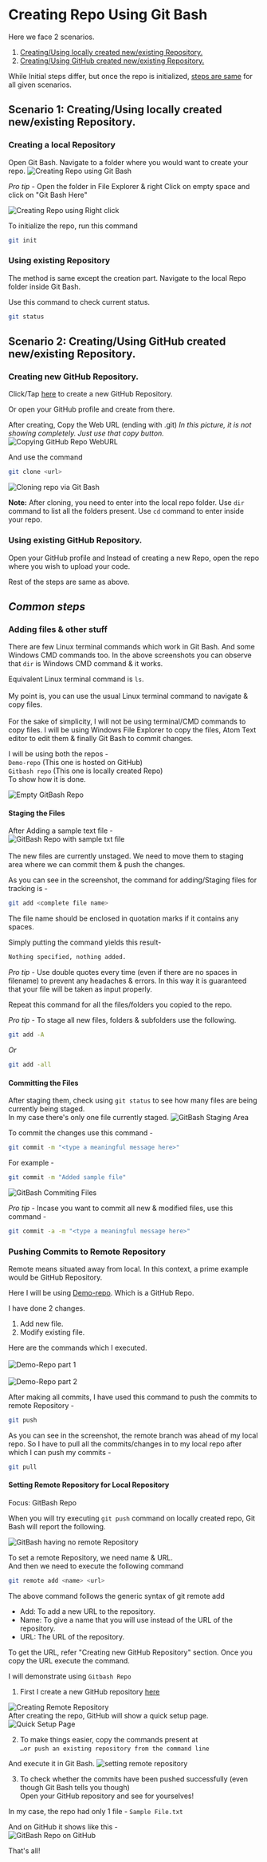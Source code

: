 # Creating Repo Using Git Bash

Here we face 2 scenarios.

1.  [Creating/Using locally created new/existing Repository.](#Scenario-1:-Creating/Using-locally-created-new/existing-Repository.)
2.  [Creating/Using GitHub created new/existing Repository.](#Scenario-2:-Creating/Using-GitHub-created-new/existing-Repository.)

While Initial steps differ, but once the repo is initialized, [steps are same](#Common-steps) for all given scenarios.

## Scenario 1: Creating/Using locally created new/existing Repository.

### Creating a local Repository

Open Git Bash.
Navigate to a folder where you would want to create your repo.
<img src="Assets/Creating_Repo_in_Git_Bash.png" alt="Creating Repo using Git Bash"  />

_Pro tip_ - Open the folder in File Explorer & right Click on empty space and click on "Git Bash Here"

![Creating Repo using Right click](Assets/Creating_Repo_in_Git_Bash_Using_Right_Click.png)

To initialize the repo, run this command

```bash
git init
```

### Using existing Repository

The method is same except the creation part. Navigate to the local Repo folder inside Git Bash.

Use this command to check current status.

```bash
git status
```

## Scenario 2: Creating/Using GitHub created new/existing Repository.

### Creating new GitHub Repository.

Click/Tap [here](www.github.com/new) to create a new GitHub Repository.

Or open your GitHub profile and create from there.

After creating, Copy the Web URL (ending with .git)
_In this picture, it is not showing completely. Just use that copy button._
![Copying GitHub Repo WebURL](Assets/Cloning_Repo_Into_Gd.png)

And use the command

```bash
git clone <url>
```

![Cloning repo via Git Bash](Assets/Git_Bash_Clone.png)

**Note:** After cloning, you need to enter into the local repo folder. Use `dir` command to list all the folders present. Use `cd` command to enter inside your repo.

### Using existing GitHub Repository.

Open your GitHub profile and Instead of creating a new Repo, open the repo where you wish to upload your code.<br>

Rest of the steps are same as above.<br>

## _Common steps_

### Adding files & other stuff

There are few Linux terminal commands which work in Git Bash. And some Windows CMD commands too. In the above screenshots you can observe that `dir` is Windows CMD command & it works. 

Equivalent Linux terminal command is `ls`. <br><br>
My point is, you can use the usual Linux terminal command to navigate & copy files.<br><br>
For the sake of simplicity, I will not be using terminal/CMD commands to copy files. I will be using Windows File Explorer to copy the files, Atom Text editor to edit them & finally Git Bash to commit changes.<br>

I will be using both the repos - <br>
`Demo-repo`  (This one is hosted on GitHub)<br>
`Gitbash repo` (This one is locally created Repo)<br>
To show how it is done.<br>

![Empty GitBash Repo](Assets/Empty_Gitbash_Repo.png)

#### Staging the Files

After Adding a sample text file -<br>
![GitBash Repo with sample txt file](Assets/Gbr_With_Sample_Txt.png)<br><br>
The new files are currently unstaged. We need to move them to staging area where we can commit them & push the changes.<br>

As you can see in the screenshot, the command for adding/Staging files for tracking is -<br>

```bash
git add <complete file name>
```

The file name should be enclosed in quotation marks if it contains any spaces.

Simply putting the command yields this result-<br>

```bash
Nothing specified, nothing added.
```

_Pro tip_ - Use double quotes every time (even if there are no spaces in filename) to prevent any headaches & errors. In this way it is guaranteed that your file will be taken as input properly.<br>

Repeat this command for all the files/folders you copied to the repo.<br>

_Pro tip_ - To stage all new files, folders & subfolders use the following.<br>

```bash
git add -A
```

 _Or_

```bash
git add -all
```

#### Committing the Files

After staging them, check using `git status` to see how many files are being currently being staged.<br>
In my case there's only one file currently staged.
![GitBash Staging Area](Assets/Gb_Staged_Files.png)

To commit the changes use this command -<br>

```bash
git commit -m "<type a meaningful message here>"
```

For example -<br>

```bash
git commit -m "Added sample file"
```

![GitBash Commiting Files](Assets/Gb_Commit_Files.png)
<br>

_Pro tip_ - Incase you want to commit all new & modified files, use this command -

```bash
git commit -a -m "<type a meaningful message here>"
```

### Pushing Commits to Remote Repository

Remote means situated away from local.
In this context, a prime example would be GitHub Repository.

Here I will be using [Demo-repo](https://github.com/MRDGH2821/Demo-Repo).
Which is a GitHub Repo.

I have done 2 changes.

1.  Add new file.
2.  Modify existing file.

Here are the commands which I executed.<br><br>
![Demo-Repo part 1](Assets/Gb_Demo_Repo_P1.png)<br><br>
![Demo-Repo part 2](Assets/Gb_Demo_Repo_P2.png)
<br>

After making all commits, I have used this command to push the commits to remote Repository -<br>

```bash
git push
```

As you can see in the screenshot, the remote branch was ahead of my local repo. So I have to pull all the commits/changes in to my local repo after which I can push my commits -<br>

```bash
git pull
```

#### Setting Remote Repository for Local Repository

Focus: GitBash Repo

When you will try executing `git push` command on locally created repo, Git Bash will report the following.<br>

![GitBash having no remote Repository](Assets/Gb_No_Remote.png)

To set a remote Repository, we need name & URL.<br>
And then we need to execute the following command

```bash
git remote add <name> <url>
```

The above command follows the generic syntax of git remote add <name> <repository url>

-   Add: To add a new URL to the repository.
-   Name: To give a name that you will use instead of the URL of the repository.
-   URL: The URL of the repository.

To get the URL, refer "Creating new GitHub Repository" section. Once you copy the URL execute the command.

I will demonstrate using `Gitbash Repo`

1.  First I create a new GitHub repository [here](www.github.com/new)

![Creating Remote Repository](Assets/Creating_Gitbash_Repo_on_Github.png)
<br>
After creating the repo, GitHub will show a quick setup page.
![Quick Setup Page](Assets/Gbr_Quicksetup.png)

2.  To make things easier, copy the commands present at<br> `…or push an existing repository from the command line`

And execute it in Git Bash.
![setting remote repository](Assets/Setting_Remote_Repo.png)

3.  To check whether the commits have been pushed successfully (even though Git Bash tells you though)<br>
    Open your GitHub repository and see for yourselves!

In my case, the repo had only 1 file - `Sample File.txt`

And on GitHub it shows like this -<br>
![GitBash Repo on GitHub](Assets/Gbr_on_Github.png)

That's all!
